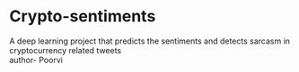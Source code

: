 # Crypto-sentiments
A deep learning project that predicts the sentiments and detects sarcasm in cryptocurrency related tweets 
<br>
author- Poorvi 
